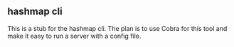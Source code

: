 ## hashmap cli

This is a stub for the hashmap cli. The plan is to use Cobra for this tool and make it easy to run a server with a config file.